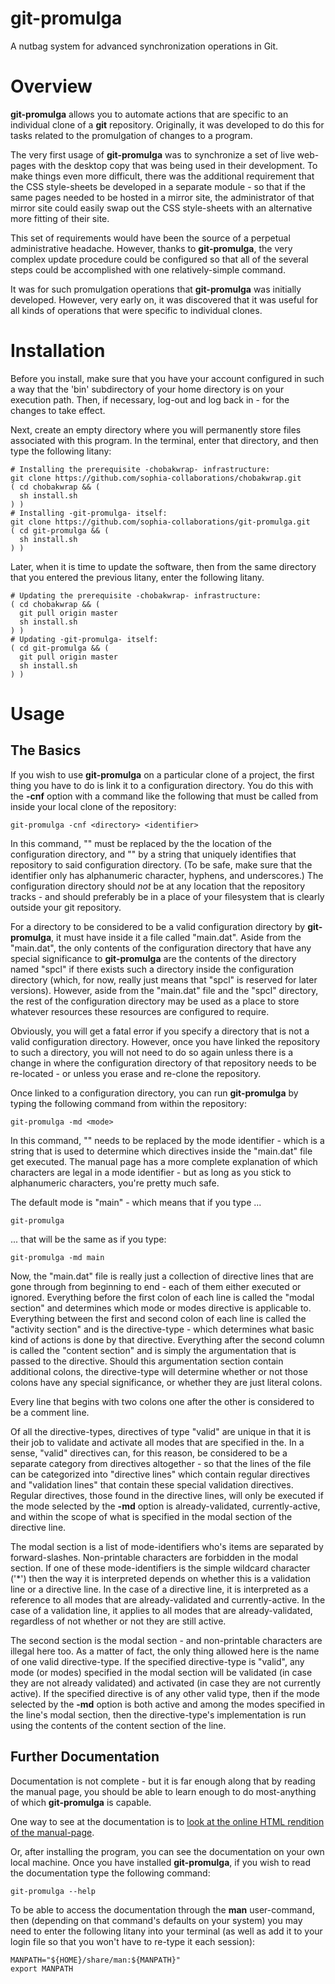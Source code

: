 # git-promulga
A nutbag system for advanced synchronization operations in Git.

# Overview
__git-promulga__ allows you to automate actions that are specific
to an individual clone of a __git__ repository.
Originally, it was developed to do this for tasks related to the
promulgation of changes to a program.

The very first usage of __git-promulga__ was to synchronize a
set of live web-pages with the desktop copy that was being used in their
development.
To make things even more difficult, there was the additional
requirement that the CSS style-sheets be developed in a separate
module - so that if the same pages needed to be hosted in a mirror
site, the administrator of that mirror site could easily swap out
the CSS style-sheets with an alternative more fitting of their
site.

This set of requirements would have been the source of a
perpetual administrative headache. However, thanks to
__git-promulga__, the very complex update procedure could
be configured so that all of the several steps
could be accomplished with one
relatively-simple command.

It was for such promulgation operations that __git-promulga__
was initially developed.
However, very early on,
it was discovered that it was useful for all kinds of operations
that were specific to individual clones.

# Installation
Before you install, make sure that you have your account configured
in such a way that the 'bin' subdirectory of your home directory
is on your execution path. Then, if necessary, log-out and log
back in - for the changes to take effect.

Next, create an empty directory where you will permanently store
files associated with this program.
In the terminal, enter that directory, and then type
the following litany:

    # Installing the prerequisite -chobakwrap- infrastructure:
    git clone https://github.com/sophia-collaborations/chobakwrap.git
    ( cd chobakwrap && (
      sh install.sh
    ) )
    # Installing -git-promulga- itself:
    git clone https://github.com/sophia-collaborations/git-promulga.git
    ( cd git-promulga && (
      sh install.sh
    ) )

Later, when it is time to update the software, then
from the same directory that you entered the previous litany,
enter the following litany.

    # Updating the prerequisite -chobakwrap- infrastructure:
    ( cd chobakwrap && (
      git pull origin master
      sh install.sh
    ) )
    # Updating -git-promulga- itself:
    ( cd git-promulga && (
      git pull origin master
      sh install.sh
    ) )

# Usage

## The Basics
If you wish to use __git-promulga__ on a particular clone of a project, the first thing you
have to do is link it to a configuration directory. You do this with the __-cnf__ option
with a command like the following that must be called from inside your local clone
of the repository:

    git-promulga -cnf <directory> <identifier>

In this command, "<directory>" must be replaced by the the location of the
configuration directory, and "<identifier>" by a string that uniquely identifies
that repository to said configuration directory. (To be safe, make sure that
the identifier only has alphanumeric character, hyphens, and underscores.)
The configuration directory should _not_ be at any location that the
repository tracks - and should preferably
be in a place of your filesystem that is clearly outside your git repository.

For a directory to be considered to be a valid configuration directory by __git-promulga__, it must
have inside it a file called "main.dat". Aside from the "main.dat", the only contents of the configuration
directory that have any special significance to __git-promulga__ are the contents of the directory named "spcl"
if there exists such a directory inside the configuration directory (which, for now, really just means
that "spcl" is reserved for later versions). However, aside from the "main.dat" file and the "spcl" directory,
the rest of the configuration directory may be used as a place to store whatever resources these
resources are configured to require.

Obviously, you will get a fatal error if you specify a directory that is not a valid configuration
directory. However, once you have linked the repository to such a directory, you will not need
to do so again unless there is a change in where the configuration directory of that repository
needs to be re-located - or unless you erase and re-clone the repository.

Once linked to a configuration directory, you can run __git-promulga__ by typing the following
command from within the repository:

    git-promulga -md <mode>

In this command, "<mode>" needs to be replaced by the mode identifier -
which is a string that is used to determine which directives inside the
"main.dat" file get executed.
The manual page has a more complete explanation of which characters
are legal in a mode identifier - but as long as you stick to
alphanumeric characters, you're pretty much safe.

The default mode is "main" - which means that if you type ...

    git-promulga

... that will be the same as if you type:

    git-promulga -md main

Now, the "main.dat" file is really just a collection of directive lines
that are gone through from beginning to end - each of them either
executed or ignored.
Everything before the first colon of each line
is called the "modal section" and determines which
mode or modes directive is applicable to.
Everything between the first and second colon of each line
is called the "activity section" and
is the directive-type - which determines what basic kind of
actions is done by that directive.
Everything after the second column
is called the "content section" and is simply the argumentation
that is passed to the directive.
Should this argumentation section contain additional colons,
the directive-type will determine whether or not those colons
have any special significance, or whether they are just
literal colons.

Every line that begins with two colons one after the other
is considered to be a comment line.

Of all the directive-types, directives of type "valid" are unique
in that it is their job to validate and activate all modes that
are specified in the.
In a sense, "valid" directives can, for this reason, be considered
to be a separate category from directives altogether - so that the lines
of the file can be categorized into "directive lines" which
contain regular directives and
"validation lines" that contain these special validation directives.
Regular directives, those found in the directive lines, will only
be executed if the mode selected by the __-md__ option is
already-validated, currently-active, and within the scope of
what is specified in the modal section of the directive line.

The modal section is a list of mode-identifiers who's items
are separated by forward-slashes.
Non-printable characters are forbidden in the modal section.
If one of these mode-identifiers is the simple wildcard character
('*') then the way it is interpreted depends on whether this is
a validation line or a directive line.
In the case of a directive line, it is interpreted as
a reference to all modes that are already-validated and currently-active.
In the case of a validation line, it applies to all modes that
are already-validated, regardless of not whether or not they are
still active.

The second section is the modal section - and non-printable characters
are illegal here too. As a matter of fact, the only thing allowed here
is the name of one valid directive-type.
If the specified directive-type is "valid", any mode (or modes)
specified in the modal section will be validated (in case they are not
already validated)
and activated (in case they are not currently active).
If the specified directive is of any other valid type,
then if the mode selected by the __-md__ option is both
active and among the modes specified in the line's modal
section, then the directive-type's implementation is run
using the contents of the content section of the line.

## Further Documentation
Documentation is not complete - but it is far enough along
that by reading the manual page, you should be able to learn enough to do
most-anything of which __git-promulga__ is capable.

One way to see at the documentation is
to [look at the online HTML rendition of the manual-page](http://sshapira.com/git-promulga/files/man-page.html).

Or, after installing the program, you can see the documentation on your own local
machine.
Once you have installed __git-promulga__, if you wish to read the documentation
type the following command:

    git-promulga --help

To be able to access the documentation through the __man__
user-command, then (depending on that command's defaults on
your system) you may need to enter the following litany
into your terminal
(as well as add it to your login file so that you won't
have to re-type it each session):

    MANPATH="${HOME}/share/man:${MANPATH}"
    export MANPATH
